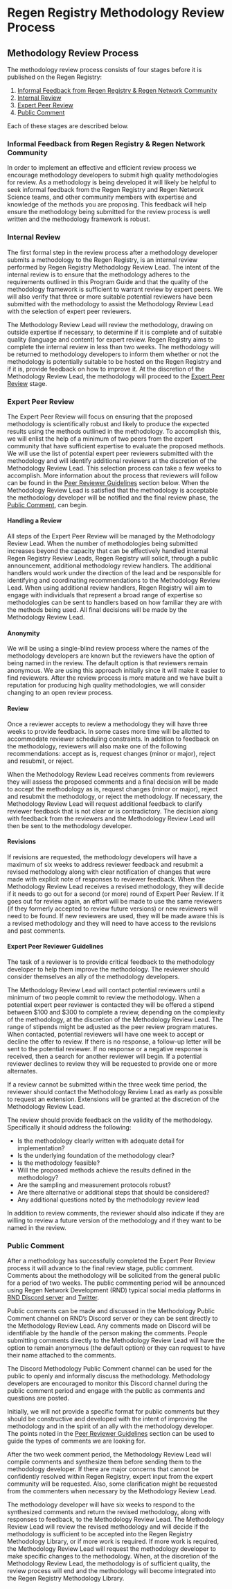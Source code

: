 # Regen Registry Methodology Review Process

## Methodology Review Process

The methodology review process consists of four stages before it is published on the Regen Registry:

1. [Informal Feedback from Regen Registry & Regen Network Community](methodology-review.md#informal-feedback-from-regen-registry-and-the-community)
2. [Internal Review](methodology-review.md#internal-review)
3. [Expert Peer Review](methodology-review.md#expert-peer-review)
4. [Public Comment](methodology-review.md#public-comment)

Each of these stages are described below.

### Informal Feedback from Regen Registry & Regen Network Community

In order to implement an effective and efficient review process we encourage methodology developers to submit high quality methodologies for review. As a methodology is being developed it will likely be helpful to seek informal feedback from the Regen Registry and Regen Network Science teams, and other community members with expertise and knowledge of the methods you are proposing. This feedback will help ensure the methodology being submitted for the review process is well written and the methodology framework is robust.

### Internal Review

The first formal step in the review process after a methodology developer submits a methodology to the Regen Registry, is an internal review performed by Regen Registry Methodology Review Lead. The intent of the internal review is to ensure that the methodology adheres to the requirements outlined in this Program Guide and that the quality of the methodology framework is sufficient to warrant review by expert peers. We will also verify that three or more suitable potential reviewers have been submitted with the methodology to assist the Methodology Review Lead with the selection of expert peer reviewers.

The Methodology Review Lead will review the methodology, drawing on outside expertise if necessary, to determine if it is complete and of suitable quality (language and content) for expert review. Regen Registry aims to complete the internal review in less than two weeks. The methodology will be returned to methodology developers to inform them whether or not the methodology is potentially suitable to be hosted on the Regen Registry and if it is, provide feedback on how to improve it. At the discretion of the Methodology Review Lead, the methodology will proceed to the [Expert Peer Review](methodology-review.md#expert-peer-review) stage.

### Expert Peer Review

The Expert Peer Review will focus on ensuring that the proposed methodology is scientifically robust and likely to produce the expected results using the methods outlined in the methodology. To accomplish this, we will enlist the help of a minimum of two peers from the expert community that have sufficient expertise to evaluate the proposed methods. We will use the list of potential expert peer reviewers submitted with the methodology and will identify additional reviewers at the discretion of the Methodology Review Lead. This selection process can take a few weeks to accomplish. More information about the process that reviewers will follow can be found in the [Peer Reviewer Guidelines](methodology-review.md#expert-peer-reviewer-guidelines) section below. When the Methodology Review Lead is satisfied that the methodology is acceptable the methodology developer will be notified and the final review phase, the [Public Comment](methodology-review.md#public-comment), can begin.

#### Handling a Review

All steps of the Expert Peer Review will be managed by the Methodology Review Lead. When the number of methodologies being submitted increases beyond the capacity that can be effectively handled internal Regen Registry Review Leads, Regen Registry will solicit, through a public announcement, additional methodology review handlers. The additional handlers would work under the direction of the lead and be responsible for identifying and coordinating recommendations to the Methodology Review Lead. When using additional review handlers, Regen Registry will aim to engage with individuals that represent a broad range of expertise so methodologies can be sent to handlers based on how familiar they are with the methods being used. All final decisions will be made by the Methodology Review Lead.

#### Anonymity

We will be using a single-blind review process where the names of the methodology developers are known but the reviewers have the option of being named in the review. The default option is that reviewers remain anonymous. We are using this approach initially since it will make it easier to find reviewers. After the review process is more mature and we have built a reputation for producing high quality methodologies, we will consider changing to an open review process.

#### Review

Once a reviewer accepts to review a methodology they will have three weeks to provide feedback. In some cases more time will be allotted to accommodate reviewer scheduling constraints. In addition to feedback on the methodology, reviewers will also make one of the following recommendations: accept as is, request changes (minor or major), reject and resubmit, or reject.

When the Methodology Review Lead receives comments from reviewers they will assess the proposed comments and a final decision will be made to accept the methodology as is, request changes (minor or major), reject and resubmit the methodology, or reject the methodology. If necessary, the Methodology Review Lead will request additional feedback to clarify reviewer feedback that is not clear or is contradictory. The decision along with feedback from the reviewers and the Methodology Review Lead will then be sent to the methodology developer.

#### Revisions

If revisions are requested, the methodology developers will have a maximum of six weeks to address reviewer feedback and resubmit a revised methodology along with clear notification of changes that were made with explicit note of responses to reviewer feedback. When the Methodology Review Lead receives a revised methodology, they will decide if it needs to go out for a second (or more) round of Expert Peer Review. If it goes out for review again, an effort will be made to use the same reviewers (if they formerly accepted to review future versions) or new reviewers will need to be found. If new reviewers are used, they will be made aware this is a revised methodology and they will need to have access to the revisions and past comments.

#### Expert Peer Reviewer Guidelines

The task of a reviewer is to provide critical feedback to the methodology developer to help them improve the methodology. The reviewer should consider themselves an ally of the methodology developers.

The Methodology Review Lead will contact potential reviewers until a minimum of two people commit to review the methodology. When a potential expert peer reviewer is contacted they will be offered a stipend between $100 and $300 to complete a review, depending on the complexity of the methodology, at the discretion of the Methodology Review Lead. The range of stipends might be adjusted as the peer review program matures. When contacted, potential reviewers will have one week to accept or decline the offer to review. If there is no response, a follow-up letter will be sent to the potential reviewer. If no response or a negative response is received, then a search for another reviewer will begin. If a potential reviewer declines to review they will be requested to provide one or more alternates.

If a review cannot be submitted within the three week time period, the reviewer should contact the Methodology Review Lead as early as possible to request an extension. Extensions will be granted at the discretion of the Methodology Review Lead.

The review should provide feedback on the validity of the methodology. Specifically it should address the following:

* Is the methodology clearly written with adequate detail for implementation?
* Is the underlying foundation of the methodology clear?
* Is the methodology feasible?
* Will the proposed methods achieve the results defined in the methodology?
* Are the sampling and measurement protocols robust?
* Are there alternative or additional steps that should be considered?
* Any additional questions noted by the methodology review lead

In addition to review comments, the reviewer should also indicate if they are willing to review a future version of the methodology and if they want to be named in the review.

### Public Comment

After a methodology has successfully completed the Expert Peer Review process it will advance to the final review stage, public comment. Comments about the methodology will be solicited from the general public for a period of two weeks. The public commenting period will be announced using Regen Network Development (RND) typical social media platforms in [RND Discord server](https://discord.com/invite/guw5TGzCFR) and [Twitter](https://twitter.com/regen\_network?ref\_src=twsrc%5Egoogle%7Ctwcamp%5Eserp%7Ctwgr%5Eauthor).

Public comments can be made and discussed in the Methodology Public Comment channel on RND’s Discord server or they can be sent directly to the Methodology Review Lead. Any comments made on Discord will be identifiable by the handle of the person making the comments. People submitting comments directly to the Methodology Review Lead will have the option to remain anonymous (the default option) or they can request to have their name attached to the comments.

The Discord Methodology Public Comment channel can be used for the public to openly and informally discuss the methodology. Methodology developers are encouraged to monitor this Discord channel during the public comment period and engage with the public as comments and questions are posted.

Initially, we will not provide a specific format for public comments but they should be constructive and developed with the intent of improving the methodology and in the spirit of an ally with the methodology developer. The points noted in the [Peer Reviewer Guidelines](methodology-review.md#expert-peer-reviewer-guidelines) section can be used to guide the types of comments we are looking for.

After the two week comment period, the Methodology Review Lead will compile comments and synthesize them before sending them to the methodology developer. If there are major concerns that cannot be confidently resolved within Regen Registry, expert input from the expert community will be requested. Also, some clarification might be requested from the commenters when necessary by the Methodology Review Lead.

The methodology developer will have six weeks to respond to the synthesized comments and return the revised methodology, along with responses to feedback, to the Methodology Review Lead. The Methodology Review Lead will review the revised methodology and will decide if the methodology is sufficient to be accepted into the Regen Registry Methodology Library, or if more work is required. If more work is required, the Methodology Review Lead will request the methodology developer to make specific changes to the methodology. When, at the discretion of the Methodology Review Lead, the methodology is of sufficient quality, the review process will end and the methodology will become integrated into the Regen Registry Methodology Library.
